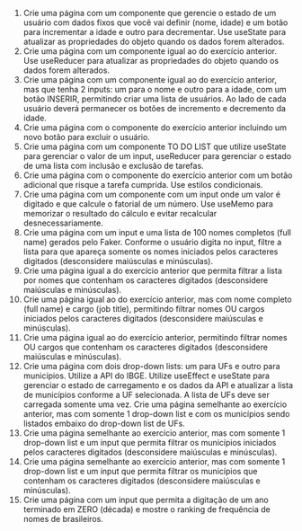 1. Crie uma página com um componente que gerencie o estado de um usuário com dados fixos que você vai definir (nome, idade) e um botão para incrementar a idade e outro para decrementar. Use useState para atualizar as propriedades do objeto quando os dados forem alterados.
2. Crie uma página com um componente igual ao do exercício anterior. Use useReducer para atualizar as propriedades do objeto quando os dados forem alterados.
3. Crie uma página com um componente igual ao do exercício anterior, mas que tenha 2 inputs: um para o nome e outro para a idade, com um botão INSERIR, permitindo criar uma lista de usuários. Ao lado de cada usuário deverá permanecer os botões de incremento e decremento da idade.
4. Crie uma página com o componente do exercício anterior incluindo um novo botão para excluir o usuário.
5. Crie uma página com um componente TO DO LIST que utilize useState para gerenciar o valor de um input, useReducer para gerenciar o estado de uma lista com inclusão e exclusão de tarefas.
6. Crie uma página com o componente do exercício anterior com um botão adicional que risque a tarefa cumprida. Use estilos condicionais.
7. Crie uma página com um componente com um input onde um valor é digitado e que calcule o fatorial de um número. Use useMemo para memorizar o resultado do cálculo e evitar recalcular desnecessariamente.
8. Crie uma página com um input e uma lista de 100 nomes completos (full name) gerados pelo Faker. Conforme o usuário digita no input, filtre a lista para que apareça somente os nomes iniciados pelos caracteres digitados (desconsidere maiúsculas e minúsculas).
9. Crie uma página igual a do exercício anterior que permita filtrar a lista por nomes que contenham os caracteres digitados (desconsidere maiúsculas e minúsculas).
10. Crie uma página igual ao do exercício anterior, mas com nome completo (full name) e cargo (job title), permitindo filtrar nomes OU cargos iniciados pelos caracteres digitados (desconsidere maiúsculas e minúsculas).
11. Crie uma página igual ao do exercício anterior, permitindo filtrar nomes OU cargos que contenham os caracteres digitados (desconsidere maiúsculas e minúsculas).
12. Crie uma página com dois drop-down lists: um para UFs e outro para municípios. Utilize a API do IBGE. Utilize useEffect e useState para gerenciar o estado de carregamento e os dados da API e atualizar a lista de municípios conforme a UF selecionada. A lista de UFs deve ser carregada somente uma vez.
Crie uma página semelhante ao exercício anterior, mas com somente 1 drop-down list e com os municípios sendo listados embaixo do drop-down list de UFs.
13. Crie uma página semelhante ao exercício anterior, mas com somente 1 drop-down list e um input que permita filtrar os municípios iniciados pelos caracteres digitados (desconsidere maiúsculas e minúsculas).
14. Crie uma página semelhante ao exercício anterior, mas com somente 1 drop-down list e um input que permita filtrar os municípios que contenham os caracteres digitados (desconsidere maiúsculas e minúsculas).
15. Crie uma página com um input que permita a digitação de um ano terminado em ZERO (década) e mostre o ranking de frequência de nomes de brasileiros.